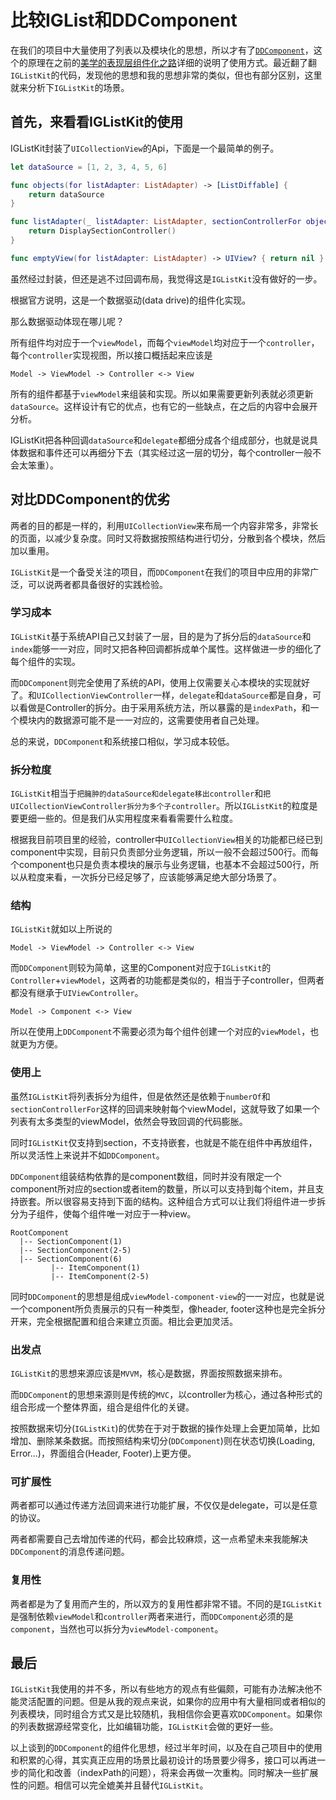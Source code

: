 
# 比较IGList和DDComponent

在我们的项目中大量使用了列表以及模块化的思想，所以才有了[`DDComponent`](https://github.com/djs66256/DDComponent)，这个的原理在之前的[美学的表现层组件化之路](http://djs66256.github.io/2017/04/09/2017-04-09-%E7%BE%8E%E5%AD%A6%E7%9A%84%E8%A1%A8%E7%8E%B0%E5%B1%82%E7%BB%84%E4%BB%B6%E5%8C%96%E4%B9%8B%E8%B7%AF/)详细的说明了使用方式。最近翻了翻`IGListKit`的代码，发现他的思想和我的思想非常的类似，但也有部分区别，这里就来分析下`IGListKit`的场景。

## 首先，来看看IGListKit的使用

IGListKit封装了`UICollectionView`的Api，下面是一个最简单的例子。

```swift
let dataSource = [1, 2, 3, 4, 5, 6]

func objects(for listAdapter: ListAdapter) -> [ListDiffable] {
    return dataSource
}

func listAdapter(_ listAdapter: ListAdapter, sectionControllerFor object: Any) -> ListSectionController {
    return DisplaySectionController()
}

func emptyView(for listAdapter: ListAdapter) -> UIView? { return nil }
```

虽然经过封装，但还是逃不过回调布局，我觉得这是`IGListKit`没有做好的一步。

根据官方说明，这是一个数据驱动(data drive)的组件化实现。

那么数据驱动体现在哪儿呢？

所有组件均对应于一个`viewModel`，而每个`viewModel`均对应于一个`controller`，每个`controller`实现视图，所以接口概括起来应该是

```
Model -> ViewModel -> Controller <-> View
```

所有的组件都基于`viewModel`来组装和实现。所以如果需要更新列表就必须更新`dataSource`。这样设计有它的优点，也有它的一些缺点，在之后的内容中会展开分析。

IGListKit把各种回调`dataSource`和`delegate`都细分成各个组成部分，也就是说具体数据和事件还可以再细分下去（其实经过这一层的切分，每个controller一般不会太笨重）。

## 对比DDComponent的优劣

两者的目的都是一样的，利用`UICollectionView`来布局一个内容非常多，非常长的页面，以减少复杂度。同时又将数据按照结构进行切分，分散到各个模块，然后加以重用。

`IGListKit`是一个备受关注的项目，而`DDComponent`在我们的项目中应用的非常广泛，可以说两者都具备很好的实践检验。

### 学习成本

`IGListKit`基于系统API自己又封装了一层，目的是为了拆分后的`dataSource`和`index`能够一一对应，同时又把各种回调都拆成单个属性。这样做进一步的细化了每个组件的实现。

而`DDComponent`则完全使用了系统的API，使用上仅需要关心本模块的实现就好了。和`UICollectionViewController`一样，`delegate`和`dataSource`都是自身，可以看做是Controller的拆分。由于采用系统方法，所以暴露的是`indexPath`，和一个模块内的数据源可能不是一一对应的，这需要使用者自己处理。

总的来说，`DDComponent`和系统接口相似，学习成本较低。

### 拆分粒度

`IGListKit`相当于`把臃肿的dataSource和delegate移出controller`和`把UICollectionViewController拆分为多个子controller`。所以`IGListKit`的粒度是要更细一些的。但是我们从实用程度来看看需要什么粒度。

根据我目前项目里的经验，controller中`UICollectionView`相关的功能都已经已到component中实现，目前只负责部分业务逻辑，所以一般不会超过500行。而每个component也只是负责本模块的展示与业务逻辑，也基本不会超过500行，所以从粒度来看，一次拆分已经足够了，应该能够满足绝大部分场景了。

### 结构

`IGListKit`就如以上所说的

```
Model -> ViewModel -> Controller <-> View
```

而`DDComponent`则较为简单，这里的Component对应于`IGListKit`的`Controller`+`viewModel`，这两者的功能都是类似的，相当于子controller，但两者都没有继承于`UIViewController`。

```
Model -> Component <-> View
```

所以在使用上`DDComponent`不需要必须为每个组件创建一个对应的`viewModel`，也就更为方便。

### 使用上

虽然`IGListKit`将列表拆分为组件，但是依然还是依赖于`numberOf`和`sectionControllerFor`这样的回调来映射每个viewModel，这就导致了如果一个列表有太多类型的viewModel，依然会导致回调的代码膨胀。

同时`IGListKit`仅支持到section，不支持嵌套，也就是不能在组件中再放组件，所以灵活性上来说并不如`DDComponent`。

`DDComponent`组装结构依靠的是component数组，同时并没有限定一个component所对应的section或者item的数量，所以可以支持到每个item，并且支持嵌套。所以很容易支持到下面的结构。这种组合方式可以让我们将组件进一步拆分为子组件，使每个组件唯一对应于一种view。

```
RootComponent
  |-- SectionComponent(1)
  |-- SectionComponent(2-5)
  |-- SectionComponent(6)
         |-- ItemComponent(1)
         |-- ItemComponent(2-5)
```

同时`DDComponent`的思想是组成`viewModel-component-view`的一一对应，也就是说一个component所负责展示的只有一种类型，像header, footer这种也是完全拆分开来，完全根据配置和组合来建立页面。相比会更加灵活。

### 出发点

`IGListKit`的思想来源应该是`MVVM`，核心是数据，界面按照数据来排布。

而`DDComponent`的思想来源则是传统的`MVC`，以controller为核心，通过各种形式的组合形成一个整体界面，组合是组件化的关键。

按照数据来切分(`IGListKit`)的优势在于对于数据的操作处理上会更加简单，比如增加、删除某条数据。而按照结构来切分(`DDComponent`)则在状态切换(Loading, Error...)，界面组合(Header, Footer)上更方便。

### 可扩展性

两者都可以通过传递方法回调来进行功能扩展，不仅仅是delegate，可以是任意的协议。

两者都需要自己去增加传递的代码，都会比较麻烦，这一点希望未来我能解决`DDComponent`的消息传递问题。

### 复用性

两者都是为了复用而产生的，所以双方的复用性都非常不错。不同的是`IGListKit`是强制依赖`viewModel`和`controller`两者来进行，而`DDComponent`必须的是`component`，当然也可以拆分为`viewModel-component`。

## 最后

`IGListKit`我使用的并不多，所以有些地方的观点有些偏颇，可能有办法解决他不能灵活配置的问题。但是从我的观点来说，如果你的应用中有大量相同或者相似的列表模块，同时组合方式又是比较随机，我相信你会更喜欢`DDComponent`。如果你的列表数据源经常变化，比如编辑功能，`IGListKit`会做的更好一些。

以上谈到的`DDComponent`的组件化思想，经过半年时间，以及在自己项目中的使用和积累的心得，其实真正应用的场景比最初设计的场景要少得多，接口可以再进一步的简化和改善（indexPath的问题），将来会再做一次重构。同时解决一些扩展性的问题。相信可以完全媲美并且替代`IGListKit`。
